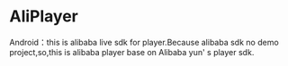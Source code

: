 # AliPlayer
Android：this is alibaba live sdk for player.Because alibaba sdk no demo project,so,this is alibaba player base on Alibaba yun' s player sdk.
